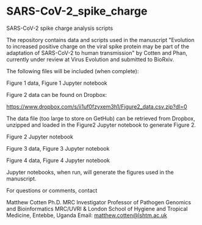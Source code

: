 # SARS-CoV-2_spike_charge
SARS-CoV-2 spike charge analysis scripts

The repository contains data and scripts used in the manuscript "Evolution to increased positive charge on the viral spike protein may be part of  the adaptation of SARS-CoV-2 to human transmission"  by Cotten and Phan, currently under review at  Virus Evolution and submitted to BioRxiv.

The following files will be included (when complete):

Figure 1 data, Figure 1 Jupyter notebook

Figure 2 data can be found on Dropbox:

https://www.dropbox.com/s/ii1uf0fzyxem3h1/Figure2_data.csv.zip?dl=0

The data file (too large to store on GetHub) can be retrieved from Dropbox, unzipped and loaded in the Figure2 Jupyter notebook to generate Figure 2.

Figure 2 Jupyter notebook

Figure 3 data, Figure 3 Jupyter notebook

Figure 4 data, Figure 4 Jupyter notebook

Jupyter notebooks, when run, will generate the figures used in the manuscript. 

For questions or comments, contact 

Matthew Cotten Ph.D.
MRC Investigator
Professor of Pathogen Genomics and Bioinformatics
MRC/UVRI & London School of Hygiene and Tropical Medicine, Entebbe, Uganda 
Email: matthew.cotten@lshtm.ac.uk

